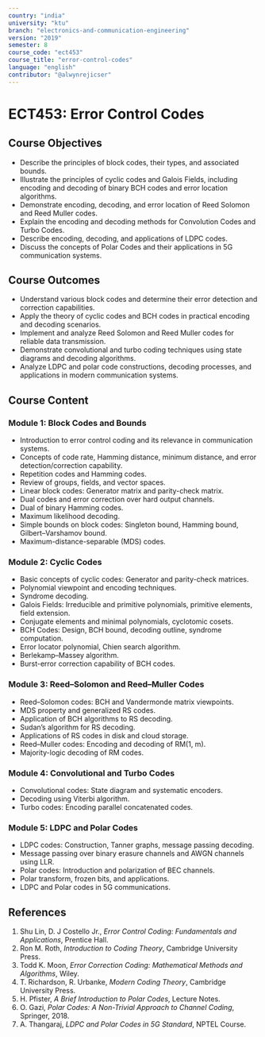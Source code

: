 ```yaml
---
country: "india"
university: "ktu"
branch: "electronics-and-communication-engineering"
version: "2019"
semester: 8
course_code: "ect453"
course_title: "error-control-codes"
language: "english"
contributor: "@alwynrejicser"
---
```


# ECT453: Error Control Codes

## Course Objectives

- Describe the principles of block codes, their types, and associated bounds.
- Illustrate the principles of cyclic codes and Galois Fields, including encoding and decoding of binary BCH codes and error location algorithms.
- Demonstrate encoding, decoding, and error location of Reed Solomon and Reed Muller codes.
- Explain the encoding and decoding methods for Convolution Codes and Turbo Codes.
- Describe encoding, decoding, and applications of LDPC codes.
- Discuss the concepts of Polar Codes and their applications in 5G communication systems.

## Course Outcomes

- Understand various block codes and determine their error detection and correction capabilities.
- Apply the theory of cyclic codes and BCH codes in practical encoding and decoding scenarios.
- Implement and analyze Reed Solomon and Reed Muller codes for reliable data transmission.
- Demonstrate convolutional and turbo coding techniques using state diagrams and decoding algorithms.
- Analyze LDPC and polar code constructions, decoding processes, and applications in modern communication systems.

## Course Content

### Module 1: Block Codes and Bounds

- Introduction to error control coding and its relevance in communication systems.
- Concepts of code rate, Hamming distance, minimum distance, and error detection/correction capability.
- Repetition codes and Hamming codes.
- Review of groups, fields, and vector spaces.
- Linear block codes: Generator matrix and parity-check matrix.
- Dual codes and error correction over hard output channels.
- Dual of binary Hamming codes.
- Maximum likelihood decoding.
- Simple bounds on block codes: Singleton bound, Hamming bound, Gilbert–Varshamov bound.
- Maximum-distance-separable (MDS) codes.

### Module 2: Cyclic Codes

- Basic concepts of cyclic codes: Generator and parity-check matrices.
- Polynomial viewpoint and encoding techniques.
- Syndrome decoding.
- Galois Fields: Irreducible and primitive polynomials, primitive elements, field extension.
- Conjugate elements and minimal polynomials, cyclotomic cosets.
- BCH Codes: Design, BCH bound, decoding outline, syndrome computation.
- Error locator polynomial, Chien search algorithm.
- Berlekamp–Massey algorithm.
- Burst-error correction capability of BCH codes.

### Module 3: Reed–Solomon and Reed–Muller Codes

- Reed–Solomon codes: BCH and Vandermonde matrix viewpoints.
- MDS property and generalized RS codes.
- Application of BCH algorithms to RS decoding.
- Sudan’s algorithm for RS decoding.
- Applications of RS codes in disk and cloud storage.
- Reed–Muller codes: Encoding and decoding of RM(1, m).
- Majority-logic decoding of RM codes.

### Module 4: Convolutional and Turbo Codes

- Convolutional codes: State diagram and systematic encoders.
- Decoding using Viterbi algorithm.
- Turbo codes: Encoding parallel concatenated codes.

### Module 5: LDPC and Polar Codes

- LDPC codes: Construction, Tanner graphs, message passing decoding.
- Message passing over binary erasure channels and AWGN channels using LLR.
- Polar codes: Introduction and polarization of BEC channels.
- Polar transform, frozen bits, and applications.
- LDPC and Polar codes in 5G communications.

## References

1. Shu Lin, D. J Costello Jr., *Error Control Coding: Fundamentals and Applications*, Prentice Hall.  
2. Ron M. Roth, *Introduction to Coding Theory*, Cambridge University Press.  
3. Todd K. Moon, *Error Correction Coding: Mathematical Methods and Algorithms*, Wiley.  
4. T. Richardson, R. Urbanke, *Modern Coding Theory*, Cambridge University Press.  
5. H. Pfister, *A Brief Introduction to Polar Codes*, Lecture Notes.  
6. O. Gazi, *Polar Codes: A Non-Trivial Approach to Channel Coding*, Springer, 2018.  
7. A. Thangaraj, *LDPC and Polar Codes in 5G Standard*, NPTEL Course.

